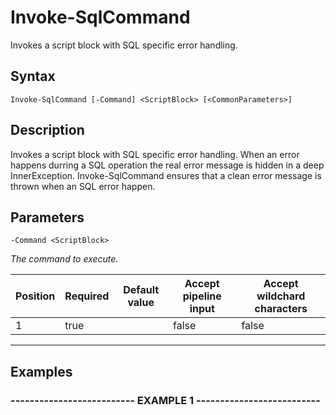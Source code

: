

# Invoke-SqlCommand

Invokes a script block with SQL specific error handling.
## Syntax

    Invoke-SqlCommand [-Command] <ScriptBlock> [<CommonParameters>]


## Description

Invokes a script block with SQL specific error handling.
When an error happens durring a SQL operation the real error message is hidden
in a deep InnerException. Invoke-SqlCommand ensures that a clean error message
is thrown when an SQL error happen.





## Parameters

    
    -Command <ScriptBlock>
_The command to execute._

| Position | Required | Default value | Accept pipeline input | Accept wildchard characters |
| -------- | -------- | ------------- | --------------------- | --------------------------- |
| 1 | true |  | false | false |


----

    

## Examples

### -------------------------- EXAMPLE 1 --------------------------
    































